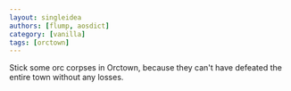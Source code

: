 ```yaml
---
layout: singleidea
authors: [flump, aosdict]
category: [vanilla]
tags: [orctown]
---
```

Stick some orc corpses in Orctown, because they can't have defeated the entire town without any losses.
